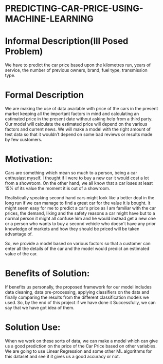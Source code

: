 # PREDICTING-CAR-PRICE-USING-MACHINE-LEARNING

# Informal Description(Ill Posed Problem)

We have to predict the car price based upon the kilometres run, years of service, the number of previous owners, brand, fuel type, transmission type. 

# Formal Description

We are making the use of data available with price of the cars in the present market keeping all the important factors in mind and calculating an estimated price in the present date without asking help from a third party. Our model will calculate the estimated price will depend on the various factors and current news.
We will make a model with the right amount of test data so that it wouldn’t depend on some bad reviews or results made by few customers. 

# Motivation:

Cars are something which mean so much to a person, being a car enthusiast myself. I thought if I were to buy a new car it would cost a lot from a showroom. On the other hand, we all know that a car loses at least 15% of its value the moment it is out of a showroom. 

Realistically speaking second hand cars might look like a better deal in the long run if we can manage to find a great car for the value it is bought. It might seem easy for me to predict a car’s price as I am familiar with the car prices, the demand, liking and the safety reasons a car might have but to a normal person it might all confuse him and he would instead get a new one or a person who wants to buy a second vehicle who doesn’t  have any prior knowledge of markets and how they should be priced will be taken advantage of.

So, we provide a model based on various factors so that a customer can enter all the details of the car and the model would predict an estimated value of the car.
	

# Benefits of Solution:

If  benefits us personally, the proposed framework for our model includes data cleaning, data pre-processing, applying classifiers on the data and finally comparing the results from the different classification models we used. So, by the end of this project if we have done it Successfully, we can say that we have got idea of them.

# Solution Use:
When we work on these sorts of data, we can make a model which can give us a good prediction on the price of the Car Price based on other variables. We are going to use Linear Regression and some other ML algorithms for this dataset and see if it gives us a good accuracy or not.

